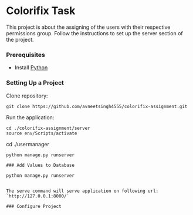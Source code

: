 # Colorifix Task

This project is about the assigning of the users with their respective permissions group.
Follow the instructions to set up the server section of the project.

### Prerequisites

- Install [Python](https://www.python.org/downloads/)

### Setting Up a Project

Clone repository:

```
git clone https://github.com/avneetsingh4555/colorifix-assignment.git
```

Run the application:

```
cd ./colorifix-assignment/server
source env/Scripts/activate
```

cd ./usermanager

```
python manage.py runserver

### Add Values to Database

python manage.py runserver


The serve command will serve application on following url: `http://127.0.0.1:8000/`

### Configure Project
```
